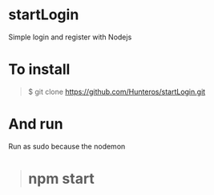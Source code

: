 startLogin
==========

Simple login and register with Nodejs

To install
==========

> $ git clone https://github.com/Hunteros/startLogin.git

And run
=========
Run as sudo because the nodemon

> # npm start
